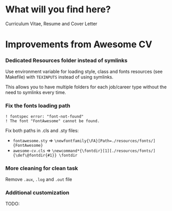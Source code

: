 # What will you find here?
Curriculum Vitae, Resume and Cover Letter

# Improvements from Awesome CV 

### Dedicated Resources folder instead of symlinks

Use environment variable for loading style, class and fonts resources (see
Makefile) with `TEXINPUTS` instead of using symlinks.

This allows you to have multiple folders for each job/career type without the
need to symlinks every time.

### Fix the fonts loading path

```
! fontspec error: "font-not-found"
! The font "FontAwesome" cannot be found.
```

Fix both paths in .cls and .sty files:

* `fontawesome.sty` => `\newfontfamily{\FA}[Path=./resources/fonts/]{FontAwesome}`
* `awesome-cv.cls` => `\newcommand*{\fontdir}[1][./resources/fonts/]{\def\@fontdir{#1}} \fontdir`

### More cleaning for clean task

Remove `.aux`, `.log` and `.out` file

### Additional customization

TODO:
